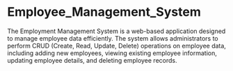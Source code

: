 # Employee_Management_System
The Employment Management System is a web-based application designed to manage employee data efficiently. The system allows administrators to perform CRUD (Create, Read, Update, Delete) operations on employee data, including adding new employees, viewing existing employee information, updating employee details, and deleting employee records.
